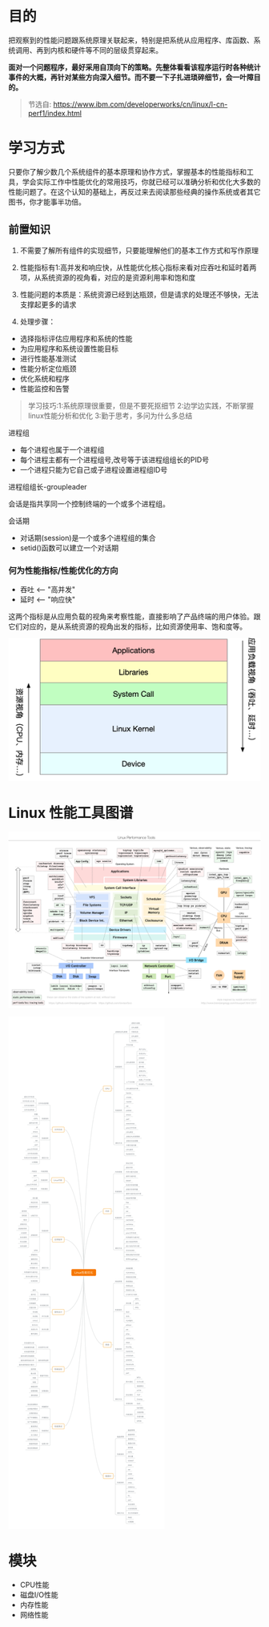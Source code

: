 # 目的 

把观察到的性能问题跟系统原理关联起来，特别是把系统从应用程序、库函数、系统调用、再到内核和硬件等不同的层级贯穿起来。

**面对一个问题程序，最好采用自顶向下的策略。先整体看看该程序运行时各种统计事件的大概，再针对某些方向深入细节。而不要一下子扎进琐碎细节，会一叶障目的。**

> 节选自: https://www.ibm.com/developerworks/cn/linux/l-cn-perf1/index.html

# 学习方式

只要你了解少数几个系统组件的基本原理和协作方式，掌握基本的性能指标和工具，学会实际工作中性能优化的常用技巧，你就已经可以准确分析和优化大多数的性能问题了。在这个认知的基础上，再反过来去阅读那些经典的操作系统或者其它图书，你才能事半功倍。

## 前置知识

1. 不需要了解所有组件的实现细节，只要能理解他们的基本工作方式和写作原理

2. 性能指标有1:高并发和响应快，从性能优化核心指标来看对应吞吐和延时着两项，从系统资源的视角看，对应的是资源利用率和饱和度
3. 性能问题的本质是：系统资源已经到达瓶颈，但是请求的处理还不够快，无法支撑起更多的请求
4. 处理步骤：

- 选择指标评估应用程序和系统的性能
- 为应用程序和系统设置性能目标
- 进行性能基准测试
- 性能分析定位瓶颈
- 优化系统和程序
- 性能监控和告警

>  学习技巧:1:系统原理很重要，但是不要死抠细节
>      2:边学边实践，不断掌握linux性能分析和优化
>      3:勤于思考，多问为什么多总结

进程组

- 每个进程也属于一个进程组
- 每个进程主都有一个进程组号,改号等于该进程组组长的PID号
- 一个进程只能为它自己或子进程设置进程组ID号

进程组组长-groupleader

会话是指共享同一个控制终端的一个或多个进程组。

会话期

- 对话期(session)是一个或多个进程组的集合
- setid()函数可以建立一个对话期

### 何为性能指标/性能优化的方向

- 吞吐  <-- "高并发"
- 延时  <-- "响应快"

这两个指标是从应用负载的视角来考察性能，直接影响了产品终端的用户体验。跟它们对应的，是从系统资源的视角出发的指标，比如资源使用率、饱和度等。

![img](../image/920601da775da08844d231bc2b4c301d.png)

# Linux 性能工具图谱

![9ee6c1c5d88b0468af1a3280865a6b7a](../image/9ee6c1c5d88b0468af1a3280865a6b7a.png)

![directory](directory.png)

# 模块

- CPU性能
- 磁盘I/O性能
- 内存性能
- 网络性能